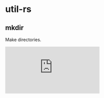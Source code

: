 # util-rs

## mkdir

Make directories.

![POSIX](https://pubs.opengroup.org/onlinepubs/9699919799/utilities/mkdir.html)
